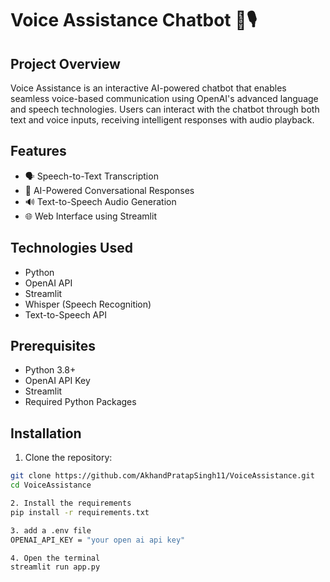 # Voice Assistance Chatbot 🤖🎙️

## Project Overview

Voice Assistance is an interactive AI-powered chatbot that enables seamless voice-based communication using OpenAI's advanced language and speech technologies. Users can interact with the chatbot through both text and voice inputs, receiving intelligent responses with audio playback.

## Features

- 🗣️ Speech-to-Text Transcription
- 💬 AI-Powered Conversational Responses
- 🔊 Text-to-Speech Audio Generation
- 🌐 Web Interface using Streamlit

## Technologies Used

- Python
- OpenAI API
- Streamlit
- Whisper (Speech Recognition)
- Text-to-Speech API

## Prerequisites

- Python 3.8+
- OpenAI API Key
- Streamlit
- Required Python Packages

## Installation

1. Clone the repository:
```bash
git clone https://github.com/AkhandPratapSingh11/VoiceAssistance.git
cd VoiceAssistance

2. Install the requirements
pip install -r requirements.txt

3. add a .env file
OPENAI_API_KEY = "your open ai api key"

4. Open the terminal
streamlit run app.py


